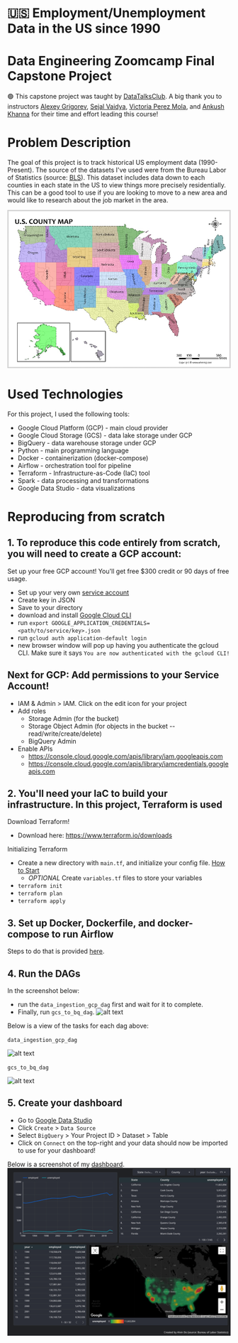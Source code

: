 # 🇺🇸  Employment/Unemployment Data in the US since 1990

# Data Engineering Zoomcamp Final Capstone Project
🟢 This capstone project was taught by [DataTalksClub](https://datatalks.club/). A big thank you to instructors [Alexey Grigorev](https://www.linkedin.com/in/agrigorev/), [Sejal Vaidya](https://www.linkedin.com/in/vaidyasejal/), [Victoria Perez Mola](https://www.linkedin.com/in/victoriaperezmola/), and [Ankush Khanna](https://www.linkedin.com/in/ankushkhanna2/) for their time and effort leading this course!

# Problem Description
The goal of this project is to track historical US employment data (1990-Present). The source of the datasets I've used were from the Bureau Labor of Statistics (source: [BLS](https://www.bls.gov/lau/)). This dataset includes data down to each counties in each state in the US to view things more precisely residentially. This can be a good tool to use if you are looking to move to a new area and would like to research about the job market in the area.

![usa-county-map](./usa-county-map1000x760.jpeg)

# Used Technologies
For this project, I used the following tools:
* Google Cloud Platform (GCP) - main cloud provider
* Google Cloud Storage (GCS) - data lake storage under GCP
* BigQuery - data warehouse storage under GCP
* Python - main programming language
* Docker - containerization (docker-compose)
* Airflow - orchestration tool for pipeline
* Terraform - Infrastructure-as-Code (IaC) tool
* Spark - data processing and transformations
* Google Data Studio - data visualizations

# Reproducing from scratch
## 1. To reproduce this code entirely from scratch, you will need to create a GCP account:
Set up your free GCP account! You'll get free $300 credit or 90 days of free usage.
* Set up your  very own [service account](https://cloud.google.com/)
* Create key in JSON
* Save to your directory
* download and install [Google Cloud CLI](https://cloud.google.com/sdk/docs/install)
* run `export GOOGLE_APPLICATION_CREDENTIALS=<path/to/service/key>.json`
* run `gcloud auth application-default login`
* new browser window will pop up having you authenticate the gcloud CLI. Make sure it says `You are now authenticated with the gcloud CLI!`

## Next for GCP: Add permissions to your Service Account!
* IAM & Admin > IAM. Click on the edit icon for your project
* Add roles
    * Storage Admin (for the bucket)
    * Storage Object Admin (for objects in the bucket -- read/write/create/delete)
    * BigQuery Admin
* Enable APIs
    * https://console.cloud.google.com/apis/library/iam.googleapis.com
    * https://console.cloud.google.com/apis/library/iamcredentials.googleapis.com

## 2. You'll need your IaC to build your infrastructure. In this project, Terraform is used
Download Terraform!
* Download here: https://www.terraform.io/downloads

Initializing Terraform
* Create a new directory with `main.tf`, and initialize your config file. [How to Start](https://learn.hashicorp.com/tutorials/terraform/google-cloud-platform-build?in=terraform/gcp-get-started)
    * *OPTIONAL* Create `variables.tf` files to store your variables
* `terraform init`
* `terraform plan`
* `terraform apply`

## 3. Set up Docker, Dockerfile, and docker-compose to run Airflow
Steps to do that is provided [here](https://github.com/DataTalksClub/data-engineering-zoomcamp/tree/main/week_2_data_ingestion/airflow).

## 4. Run the DAGs
In the screenshot below:
* run the `data_ingestion_gcp_dag` first and wait for it to complete. 
* Finally, run `gcs_to_bq_dag`.
![alt text](./img/airflow.png)

Below is a view of the tasks for each dag above:

`data_ingestion_gcp_dag`

![alt text](./img/dag1.png)

`gcs_to_bq_dag`

![alt text](./img/dag2.png)
## 5. Create your dashboard
* Go to [Google Data Studio](https://datastudio.google.com) 
* Click `Create` > `Data Source`
* Select `BigQuery` > Your Project ID > Dataset > Table
* Click on `Connect` on the top-right and your data should now be imported to use for your dashboard!

Below is a screenshot of my [dashboard](https://datastudio.google.com/reporting/086e2c44-85a5-4ce8-b8ee-98be102a0b6c).
![dashboard](./dashboard.png)
